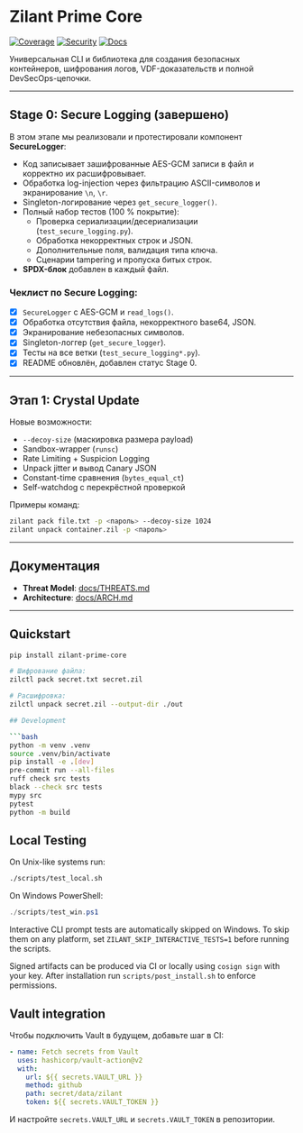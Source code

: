 # Zilant Prime Core

[![Coverage](https://img.shields.io/codecov/c/github/QuantumKeyUYU/zilant-prime-core?branch=main)](https://codecov.io/gh/QuantumKeyUYU/zilant-prime-core) [![Security](https://img.shields.io/badge/security-scan-passed-success.svg)](https://github.com/QuantumKeyUYU/zilant-prime-core/security) [![Docs](https://img.shields.io/badge/docs-available-blue.svg)](./docs/ARCH.md)

Универсальная CLI и библиотека для создания безопасных контейнеров, шифрования логов, VDF-доказательств и полной DevSecOps-цепочки.

---

## Stage 0: Secure Logging (завершено)

В этом этапе мы реализовали и протестировали компонент **SecureLogger**:

- Код записывает зашифрованные AES-GCM записи в файл и корректно их расшифровывает.
- Обработка log-injection через фильтрацию ASCII-символов и экранирование `\n`, `\r`.
- Singleton-логирование через `get_secure_logger()`.
- Полный набор тестов (100 % покрытие):
  - Проверка сериализации/десериализации (`test_secure_logging.py`).
  - Обработка некорректных строк и JSON.
  - Дополнительные поля, валидация типа ключа.
  - Сценарии tampering и пропуска битых строк.
- **SPDX-блок** добавлен в каждый файл.

### Чеклист по Secure Logging:
- [x] `SecureLogger` с AES-GCM и `read_logs()`.
- [x] Обработка отсутствия файла, некорректного base64, JSON.
- [x] Экранирование небезопасных символов.
- [x] Singleton-логгер (`get_secure_logger`).
- [x] Тесты на все ветки (`test_secure_logging*.py`).
- [x] README обновлён, добавлен статус Stage 0.

---

## Этап 1: Crystal Update

Новые возможности:

- `--decoy-size` (маскировка размера payload)
- Sandbox-wrapper (`runsc`)
- Rate Limiting + Suspicion Logging
- Unpack jitter и вывод Canary JSON
- Constant-time сравнения (`bytes_equal_ct`)
- Self-watchdog с перекрёстной проверкой

Примеры команд:

```bash
zilant pack file.txt -p <пароль> --decoy-size 1024
zilant unpack container.zil -p <пароль>
```

---

## Документация

- **Threat Model**: [docs/THREATS.md](docs/THREATS.md)
- **Architecture**: [docs/ARCH.md](docs/ARCH.md)

---

## Quickstart

```bash
pip install zilant-prime-core

# Шифрование файла:
zilctl pack secret.txt secret.zil

# Расшифровка:
zilctl unpack secret.zil --output-dir ./out

## Development

```bash
python -m venv .venv
source .venv/bin/activate
pip install -e .[dev]
pre-commit run --all-files
ruff check src tests
black --check src tests
mypy src
pytest
python -m build
```

## Local Testing

On Unix-like systems run:

```bash
./scripts/test_local.sh
```

On Windows PowerShell:

```powershell
./scripts/test_win.ps1
```

Interactive CLI prompt tests are automatically skipped on Windows. To skip them on any platform, set `ZILANT_SKIP_INTERACTIVE_TESTS=1` before running the scripts.

Signed artifacts can be produced via CI or locally using `cosign sign` with your key. After installation run `scripts/post_install.sh` to enforce permissions.

## Vault integration
Чтобы подключить Vault в будущем, добавьте шаг в CI:
```yaml
- name: Fetch secrets from Vault
  uses: hashicorp/vault-action@v2
  with:
    url: ${{ secrets.VAULT_URL }}
    method: github
    path: secret/data/zilant
    token: ${{ secrets.VAULT_TOKEN }}
```
И настройте `secrets.VAULT_URL` и `secrets.VAULT_TOKEN` в репозитории.
